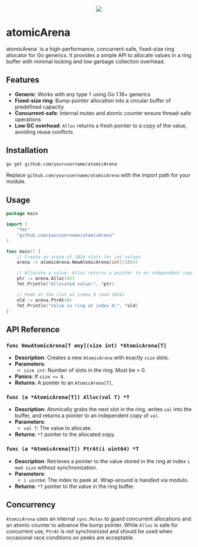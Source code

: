 <p align="center">
  <img src="https://github.com/user-attachments/assets/eaf20af4-1108-4376-a781-1258c4a7b7fc">
</p>

# atomicArena

atomicArena` is a high-performance, concurrent-safe, fixed-size ring allocator for Go generics. It provides a simple API to allocate values in a ring buffer with minimal locking and low garbage collection overhead.

## Features

- **Generic**: Works with any type `T` using Go 1.18+ generics
- **Fixed-size ring**: Bump-pointer allocation into a circular buffer of predefined capacity
- **Concurrent-safe**: Internal mutex and atomic counter ensure thread-safe operations
- **Low GC overhead**: `Alloc` returns a fresh pointer to a copy of the value, avoiding reuse conflicts

## Installation

```bash
go get github.com/yourusername/atomicArena
```

Replace `github.com/yourusername/atomicArena` with the import path for your module.

## Usage

```go
package main

import (
    "fmt"
    "github.com/yourusername/atomicArena"
)

func main() {
    // Create an arena of 1024 slots for int values
    arena := atomicArena.NewAtomicArena[int](1024)

    // Allocate a value; Alloc returns a pointer to an independent copy
    ptr := arena.Alloc(42)
    fmt.Println("Allocated value:", *ptr)

    // Peek at the slot at index 0 (mod 1024)
    old := arena.PtrAt(0)
    fmt.Println("Value in ring at index 0:", *old)
}
```

## API Reference

### `func NewAtomicArena[T any](size int) *AtomicArena[T]`

- **Description**: Creates a new `AtomicArena` with exactly `size` slots.
- **Parameters**:
  - `size int`: Number of slots in the ring. Must be > 0.
- **Panics**: If `size <= 0`.
- **Returns**: A pointer to an `AtomicArena[T]`.

### `func (a *AtomicArena[T]) Alloc(val T) *T`

- **Description**: Atomically grabs the next slot in the ring, writes `val` into the buffer, and returns a pointer to an independent copy of `val`.
- **Parameters**:
  - `val T`: The value to allocate.
- **Returns**: `*T` pointer to the allocated copy.

### `func (a *AtomicArena[T]) PtrAt(i uint64) *T`

- **Description**: Retrieves a pointer to the value stored in the ring at index `i mod size` without synchronization.
- **Parameters**:
  - `i uint64`: The index to peek at. Wrap-around is handled via modulo.
- **Returns**: `*T` pointer to the value in the ring buffer.

## Concurrency

`AtomicArena` uses an internal `sync.Mutex` to guard concurrent allocations and an atomic counter to advance the bump pointer. While `Alloc` is safe for concurrent use, `PtrAt` is not synchronized and should be used when occasional race conditions on peeks are acceptable.
